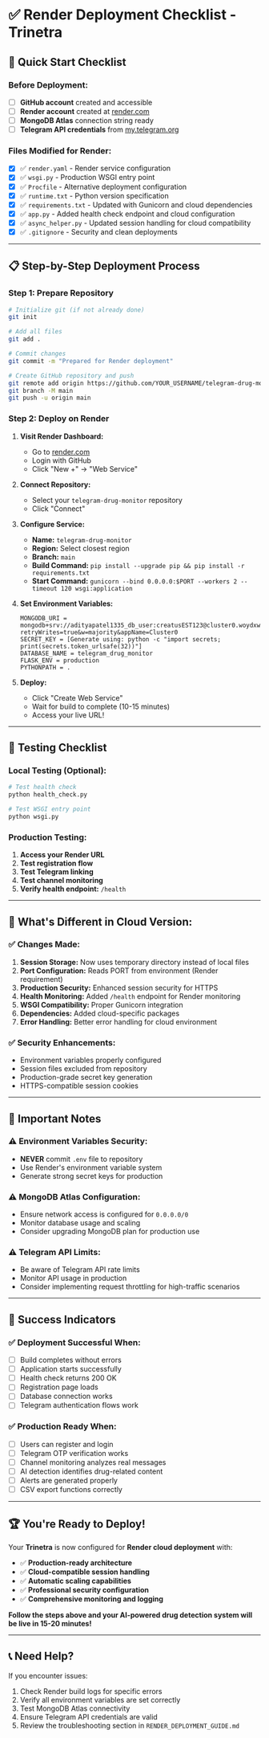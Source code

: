 # ✅ Render Deployment Checklist - Trinetra

## 🚀 **Quick Start Checklist**

### **Before Deployment:**
- [ ] **GitHub account** created and accessible
- [ ] **Render account** created at [render.com](https://render.com)
- [ ] **MongoDB Atlas** connection string ready
- [ ] **Telegram API credentials** from [my.telegram.org](https://my.telegram.org)

### **Files Modified for Render:**
- [x] ✅ `render.yaml` - Render service configuration
- [x] ✅ `wsgi.py` - Production WSGI entry point
- [x] ✅ `Procfile` - Alternative deployment configuration
- [x] ✅ `runtime.txt` - Python version specification
- [x] ✅ `requirements.txt` - Updated with Gunicorn and cloud dependencies
- [x] ✅ `app.py` - Added health check endpoint and cloud configuration
- [x] ✅ `async_helper.py` - Updated session handling for cloud compatibility
- [x] ✅ `.gitignore` - Security and clean deployments

---

## 📋 **Step-by-Step Deployment Process**

### **Step 1: Prepare Repository**
```bash
# Initialize git (if not already done)
git init

# Add all files
git add .

# Commit changes
git commit -m "Prepared for Render deployment"

# Create GitHub repository and push
git remote add origin https://github.com/YOUR_USERNAME/telegram-drug-monitor.git
git branch -M main
git push -u origin main
```

### **Step 2: Deploy on Render**

1. **Visit Render Dashboard:**
   - Go to [render.com](https://render.com)
   - Login with GitHub
   - Click "New +" → "Web Service"

2. **Connect Repository:**
   - Select your `telegram-drug-monitor` repository
   - Click "Connect"

3. **Configure Service:**
   - **Name:** `telegram-drug-monitor`
   - **Region:** Select closest region
   - **Branch:** `main`
   - **Build Command:** `pip install --upgrade pip && pip install -r requirements.txt`
   - **Start Command:** `gunicorn --bind 0.0.0.0:$PORT --workers 2 --timeout 120 wsgi:application`

4. **Set Environment Variables:**
   ```
   MONGODB_URI = mongodb+srv://adityapatel1335_db_user:creatusEST123@cluster0.woydxwp.mongodb.net/?retryWrites=true&w=majority&appName=Cluster0
   SECRET_KEY = [Generate using: python -c "import secrets; print(secrets.token_urlsafe(32))"]
   DATABASE_NAME = telegram_drug_monitor
   FLASK_ENV = production
   PYTHONPATH = .
   ```

5. **Deploy:**
   - Click "Create Web Service"
   - Wait for build to complete (10-15 minutes)
   - Access your live URL!

---

## 🧪 **Testing Checklist**

### **Local Testing (Optional):**
```bash
# Test health check
python health_check.py

# Test WSGI entry point
python wsgi.py
```

### **Production Testing:**
1. **Access your Render URL**
2. **Test registration flow**
3. **Test Telegram linking**
4. **Test channel monitoring**
5. **Verify health endpoint:** `/health`

---

## 🎯 **What's Different in Cloud Version:**

### **✅ Changes Made:**
1. **Session Storage:** Now uses temporary directory instead of local files
2. **Port Configuration:** Reads PORT from environment (Render requirement)
3. **Production Security:** Enhanced session security for HTTPS
4. **Health Monitoring:** Added `/health` endpoint for Render monitoring
5. **WSGI Compatibility:** Proper Gunicorn integration
6. **Dependencies:** Added cloud-specific packages
7. **Error Handling:** Better error handling for cloud environment

### **✅ Security Enhancements:**
- Environment variables properly configured
- Session files excluded from repository
- Production-grade secret key generation
- HTTPS-compatible session cookies

---

## 🚨 **Important Notes**

### **⚠️ Environment Variables Security:**
- **NEVER** commit `.env` file to repository
- Use Render's environment variable system
- Generate strong secret keys for production

### **⚠️ MongoDB Atlas Configuration:**
- Ensure network access is configured for `0.0.0.0/0`
- Monitor database usage and scaling
- Consider upgrading MongoDB plan for production use

### **⚠️ Telegram API Limits:**
- Be aware of Telegram API rate limits
- Monitor API usage in production
- Consider implementing request throttling for high-traffic scenarios

---

## 🎉 **Success Indicators**

### **✅ Deployment Successful When:**
- [ ] Build completes without errors
- [ ] Application starts successfully
- [ ] Health check returns 200 OK
- [ ] Registration page loads
- [ ] Database connection works
- [ ] Telegram authentication flows work

### **✅ Production Ready When:**
- [ ] Users can register and login
- [ ] Telegram OTP verification works
- [ ] Channel monitoring analyzes real messages
- [ ] AI detection identifies drug-related content
- [ ] Alerts are generated properly
- [ ] CSV export functions correctly

---

## 🏆 **You're Ready to Deploy!**

Your **Trinetra** is now configured for **Render cloud deployment** with:

- ✅ **Production-ready architecture**
- ✅ **Cloud-compatible session handling**
- ✅ **Automatic scaling capabilities**
- ✅ **Professional security configuration**
- ✅ **Comprehensive monitoring and logging**

**Follow the steps above and your AI-powered drug detection system will be live in 15-20 minutes!**

---

## 📞 **Need Help?**

If you encounter issues:
1. Check Render build logs for specific errors
2. Verify all environment variables are set correctly
3. Test MongoDB Atlas connectivity
4. Ensure Telegram API credentials are valid
5. Review the troubleshooting section in `RENDER_DEPLOYMENT_GUIDE.md`
